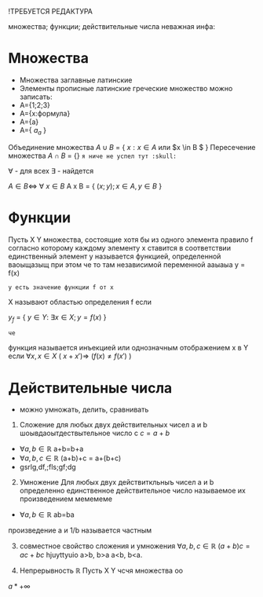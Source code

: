 !ТРЕБУЕТСЯ РЕДАКТУРА

множества; функции; действительные числа
неважная инфа:
# Множества
- Множества заглавные латинские
- Элементы прописные латинские греческие
множество можно записать:
- A={1;2;3}
- A={x:формула}
- A={a}
- A={ $a_a$ }

Объединение множества
$A \cup B$ = { $x:x \in A$ или $x \in B $ }
Пересечение множества 
$A\cap B$ = {}
`я ниче не успел тут :skull:`

$\forall$ - для всех
$\exists$ - найдется

$A \in B \Leftrightarrow$ $\forall$ $x \in B$
A x B = { $(x;y); x \in A, y\in B$ }
# Функции

Пусть X Y множества, состоящие хотя бы из одного элемента
правило f согласно которому каждому элементу x ставится в соответствии единственный элемент y называется функцией, определенной ваоыщазыщ при этом че то там независимой переменной ааыаыа y = f(x)

`y есть значение функции f от x`

X называют областью определения f если

$y_f$ = { $y \in Y:$ $\exists x \in X; y=f(x)$ }

`че`

функция называется инъекцией или однозначным отображением x в Y если 
$\forall x, x\in X$ ( $x+x'$)$\Rightarrow$ ($f(x) \ne f(x')$ )

# Действительные числа
- можно умножать, делить, сравнивать
1. Сложение
для любых двух действительных чисел a и b шоывдаоытдествытельное число с 
$c = a + b$
- $\forall a, b \in \mathbb R$ a+b=b+a
- $\forall a,b,c \in \mathbb R$ (a+b)+c = a+(b+c)
- gsrlg,df,;fls;gf;dg

2. Умножение
Для любых двух действиткльныъ чисел a и b определенно единственное действительное число называемое их произведением мемемеме

- $\forall a,b \in \mathbb R$ ab=ba

произведение a и 1/b называется частным

3. совместное свойство сложения и умножения
 $\forall a,b,c \in \mathbb R$ $(a+b)c=ac+bc$
 hjuyttyuio
 a>b, b>a
 a<b, b<a.
 
 5. Непрерывность $\mathbb R$
 Пусть X Y чсчя множества оо 

$a * + \infty$  
